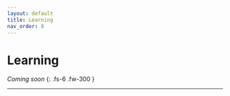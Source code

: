 ```yaml
---
layout: default
title: Learning
nav_order: 8
---
```


# Learning

*Coming soon*
{: .fs-6 .fw-300 }

---
